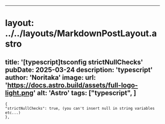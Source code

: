 
---
# layout: ../../layouts/MarkdownPostLayout.astro
title: '[typescript]tsconfig strictNullChecks'
pubDate: 2025-03-24
description: 'typescript'
author: 'Noritaka'
image:
    url: 'https://docs.astro.build/assets/full-logo-light.png'
    alt: 'Astro'
tags: ["typescript", ]
---



```
{
"strictNullChecks": true, (you can't insert null in string variables etc...)
},
```
